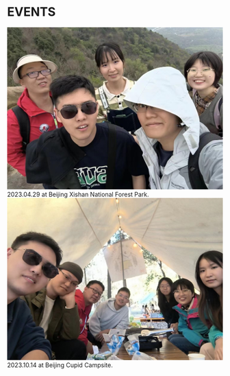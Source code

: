 # EVENTS
![](https://raw.githubusercontent.com/houlresearch/Tests/main/230429.jpg)
2023.04.29 at Beijing Xishan National Forest Park.  
![](https://raw.githubusercontent.com/houlresearch/Tests/main/231014.jpg)  
2023.10.14 at Beijing Cupid Campsite.  
